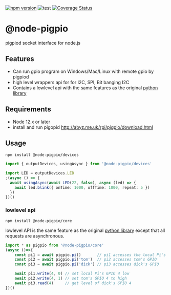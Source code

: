 [![npm version](https://badge.fury.io/js/%40node-pigpio%2Fcore.svg)](https://badge.fury.io/js/%40node-pigpio%2Fcore)
![test](https://github.com/satoren/node-pigpio/workflows/test/badge.svg)
[![Coverage Status](https://coveralls.io/repos/github/satoren/node-pigpio/badge.svg?branch=main)](https://coveralls.io/github/satoren/node-pigpio?branch=main)

# @node-pigpio

pigpiod socket interface for node.js

## Features

- Can run gpio program on Windows/Mac/Linux with remote gpio by pigpiod
- high level wrappers api for for I2C, SPI, Bit banging I2C
- Contains a lowlevel api with the same features as the original [python library](http://abyz.me.uk/rpi/pigpio/python.html)

## Requirements

- Node 12.x or later
- install and run pigopid
  http://abyz.me.uk/rpi/pigpio/download.html

## Usage

```
npm install @node-pigpio/devices
```

```ts
import { outputDevices, usingAsync } from '@node-pigpio/devices'

import LED = outputDevices.LED
;(async () => {
  await usingAsync(await LED(22, false), async (led) => {
    await led.blink({ onTime: 1000, offTime: 1000, repeat: 5 })
  })
})()
```

### lowlevel api

```
npm install @node-pigpio/core
```

lowlevel API is the same feature as the original [python library](http://abyz.me.uk/rpi/pigpio/python.html) except that all requests are asynchronous.

```ts
import * as pigpio from '@node-pigpio/core'
(async ()=>{
    const pi1 = await pigpio.pi()       // pi1 accesses the local Pi's GPIO
    const pi2 = await pigpio.pi('tom')  // pi2 accesses tom's GPIO
    const pi3 = await pigpio.pi('dick') // pi3 accesses dick's GPIO

    await pi1.write(4, 0) // set local Pi's GPIO 4 low
    await pi2.write(4, 1) // set tom's GPIO 4 to high
    await pi3.read(4)     // get level of dick's GPIO 4
})()
```
